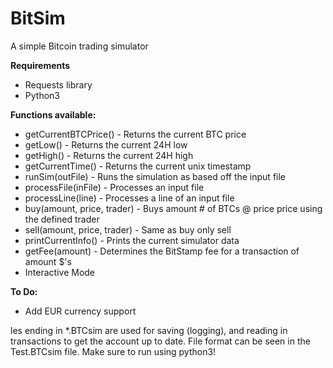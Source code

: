 BitSim
======

A simple Bitcoin trading simulator

<b>Requirements</b>

* Requests library
* Python3

<b>Functions available:</b>

* getCurrentBTCPrice() - Returns the current BTC price
* getLow() - Returns the current 24H low
* getHigh() - Returns the current 24H high
* getCurrentTime() - Returns the current unix timestamp
* runSim(outFile) - Runs the simulation as based off the input file
* processFile(inFile) - Processes an input file
* processLine(line) - Processes a line of an input file
* buy(amount, price, trader) - Buys amount # of BTCs @ price price using the defined trader
* sell(amount, price, trader) - Same as buy only sell
* printCurrentInfo() - Prints the current simulator data
* getFee(amount) - Determines the BitStamp fee for a transaction of amount $'s
* Interactive Mode 

<b>To Do:</b>

* Add EUR currency support

les ending in *.BTCsim are used for saving (logging), and reading in transactions to get the account up to date. File format can be seen in the Test.BTCsim file. Make sure to run using python3!
